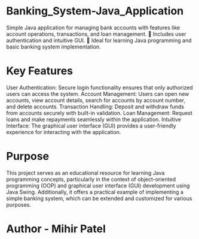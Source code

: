 # Banking_System-Java_Application
Simple Java application for managing bank accounts with features like account operations, transactions, and loan management. 🔐 Includes user authentication and intuitive GUI. 🚀 Ideal for learning Java programming and basic banking system implementation.

# Key Features
User Authentication: Secure login functionality ensures that only authorized users can access the system.
Account Management: Users can open new accounts, view account details, search for accounts by account number, and delete accounts.
Transaction Handling: Deposit and withdraw funds from accounts securely with built-in validation.
Loan Management: Request loans and make repayments seamlessly within the application.
Intuitive Interface: The graphical user interface (GUI) provides a user-friendly experience for interacting with the application.


# Purpose
This project serves as an educational resource for learning Java programming concepts, particularly in the context of object-oriented programming (OOP) and graphical user interface (GUI) development using Java Swing. Additionally, it offers a practical example of implementing a simple banking system, which can be extended and customized for various purposes.

# Author - Mihir Patel
